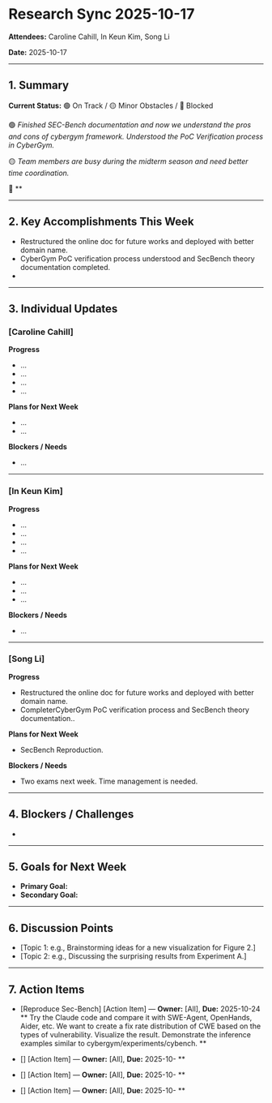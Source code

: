 # Research Sync 2025-10-17

**Attendees:** Caroline Cahill, In Keun Kim, Song Li

**Date:** 2025-10-17

---

## 1. Summary
**Current Status:** 🟢 On Track / 🟡 Minor Obstacles / 🔴 Blocked  

🟢 *Finished SEC-Bench documentation and now we understand the pros and cons of cybergym framework. Understood the PoC Verification process in CyberGym.*

🟡 *Team members are busy during the midterm season and need better time coordination.*

🔴 **

---

## 2. Key Accomplishments This Week
- Restructured the online doc for future works and deployed with better domain name.
- CyberGym PoC verification process understood and SecBench theory documentation completed.
- 

---

## 3. Individual Updates

### [Caroline Cahill]  
**Progress**  
- ...
- ...
- ...
- ...

**Plans for Next Week**
- ...
- ...

**Blockers / Needs**  
- ...

---


### [In Keun Kim]
**Progress**  
- ...
- ...
- ...
- ...

**Plans for Next Week**  
- ...
- ...
- ...

**Blockers / Needs**  
- ...


---

### [Song Li]  
**Progress**  
- Restructured the online doc for future works and deployed with better domain name.
- CompleterCyberGym PoC verification process and SecBench theory documentation..

**Plans for Next Week**  
- SecBench Reproduction.

**Blockers / Needs**  
- Two exams next week. Time management is needed.

---

## 4. Blockers / Challenges
- 

---

## 5. Goals for Next Week
- **Primary Goal:** 
- **Secondary Goal:** 

---

## 6. Discussion Points
- [Topic 1: e.g., Brainstorming ideas for a new visualization for Figure 2.]  
- [Topic 2: e.g., Discussing the surprising results from Experiment A.]   

---

## 7. Action Items
- [Reproduce Sec-Bench] [Action Item] — **Owner:** [All], **Due:** 2025-10-24
  ** Try the Claude code and compare it with SWE-Agent, OpenHands, Aider, etc. We want to create
  a fix rate distribution of CWE based on the types of vulnerability. Visualize the result. Demonstrate the inference examples similar to cybergym/experiments/cybench. **

- [] [Action Item] — **Owner:** [All], **Due:** 2025-10-
  **

- [] [Action Item] — **Owner:** [All], **Due:** 2025-10- 
  **

- [] [Action Item] — **Owner:** [All], **Due:** 2025-10-
  **